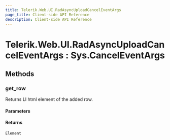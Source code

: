 ```yaml
---
title: Telerik.Web.UI.RadAsyncUploadCancelEventArgs
page_title: Client-side API Reference
description: Client-side API Reference
---
```


# Telerik.Web.UI.RadAsyncUploadCancelEventArgs : Sys.CancelEventArgs

## Methods

### get_row

Returns LI html element of the added row.

#### Parameters

#### Returns

`Element`